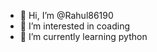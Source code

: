 - 👋 Hi, I’m @Rahul86190
- 👀 I’m interested in coading
- 🌱 I’m currently learning python



<!---
Rahul86190/Rahul86190 is a ✨ special ✨ repository because its `README.md` (this file) appears on your GitHub profile.
You can click the Preview link to take a look at your changes.
--->
